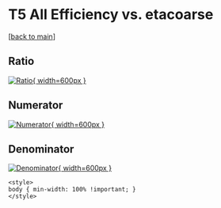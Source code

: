 # T5 All Efficiency vs. etacoarse

[[back to main](./)]



## Ratio

[![Ratio](../mtv/var/T5_0_eff_etacoarse.png){ width=600px }](../mtv/var/T5_0_eff_etacoarse.pdf)

## Numerator

[![Numerator](../mtv/num/T5_0_eff_etacoarse_num0.png){ width=600px }](../mtv/num/T5_0_eff_etacoarse_num0.pdf)

## Denominator

[![Denominator](../mtv/den/T5_0_eff_etacoarse_den.png){ width=600px }](../mtv/den/T5_0_eff_etacoarse_den.pdf)


``` {=html}
<style>
body { min-width: 100% !important; }
</style>
```
